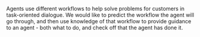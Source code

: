 Agents use different workflows to help solve problems for customers in task-oriented dialogue. 
We would like to predict the workflow the agent will go through, and then use knowledge of 
that workflow to provide guidance to an agent - both what to do, and check off that the agent has done it.
